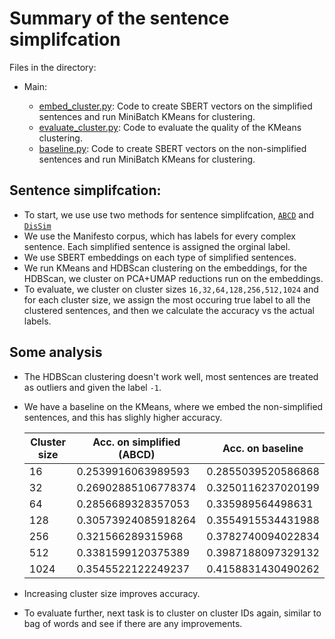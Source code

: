 # Summary of the sentence simplifcation
Files in the directory:

- Main: 

  * [embed_cluster.py](embed_cluster.py): Code to create SBERT vectors on the simplified sentences and run MiniBatch KMeans for clustering.
  * [evaluate_cluster.py](evaluate_cluster.py): Code to evaluate the quality of the KMeans clustering.
  * [baseline.py](baseline.py): Code to create SBERT vectors on the non-simplified sentences and run MiniBatch KMeans for clustering.
  


## Sentence simplifcation:

* To start, we use use two methods for sentence simplifcation, [`ABCD`](https://aclanthology.org/2021.acl-long.303.pdf) and [`DisSim`](https://aclanthology.org/W19-8662/)
* We use the Manifesto corpus, which has labels for every complex sentence. Each simplified sentence is assigned the orginal label.
* We use SBERT embeddings on each type of simplified sentences.
* We run KMeans and HDBScan clustering on the embeddings, for the HDBScan, we cluster on PCA+UMAP reductions run on the embeddings.
* To evaluate, we cluster on cluster sizes ```16,32,64,128,256,512,1024``` and for each cluster size, we assign the most occuring true label to all the clustered sentences, and then we calculate the accuracy vs the actual labels.

## Some analysis
* The HDBScan clustering doesn't work well, most sentences are treated as outliers and given the label ```-1```.
* We have a baseline on the KMeans, where we embed the non-simplified sentences, and this has slighly higher accuracy.

  | Cluster size        | Acc. on simplified (ABCD)      | Acc. on baseline          |
  | -----------         | -----------                    |-----------                |
  | 16                  |0.2539916063989593              |0.2855039520586868         |
  | 32                  |0.26902885106778374             |0.3250116237020199         |
  | 64                  |0.2856689328357053              |0.335989564498631          |
  | 128                 |0.30573924085918264             |0.3554915534431988         |
  | 256                 |0.321566289315968               |0.3782740094022834         |
  | 512                 |0.3381599120375389              |0.3987188097329132         |
  | 1024                |0.3545522122249237              |0.4158831430490262         |

* Increasing cluster size improves accuracy.
* To evaluate further, next task is to cluster on cluster IDs again, similar to bag of words and see if there are any improvements.



